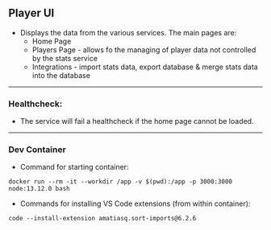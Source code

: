 ## Player UI
* Displays the data from the various services. The main pages are:
  * Home Page
  * Players Page - allows fo the managing of player data not controlled by the stats service
  * Integrations - import stats data, export database & merge stats data into the database

---
### Healthcheck:
* The service will fail a healthcheck if the home page cannot be loaded.

---
### Dev Container
* Command for starting container:
```
docker run --rm -it --workdir /app -v $(pwd):/app -p 3000:3000 node:13.12.0 bash
```
* Commands for installing VS Code extensions (from within container):
```
code --install-extension amatiasq.sort-imports@6.2.6
```
